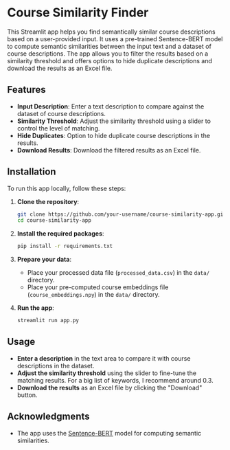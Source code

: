 # Course Similarity Finder

This Streamlit app helps you find semantically similar course descriptions based on a user-provided input. It uses a pre-trained Sentence-BERT model to compute semantic similarities between the input text and a dataset of course descriptions. The app allows you to filter the results based on a similarity threshold and offers options to hide duplicate descriptions and download the results as an Excel file.

## Features

- **Input Description**: Enter a text description to compare against the dataset of course descriptions.
- **Similarity Threshold**: Adjust the similarity threshold using a slider to control the level of matching.
- **Hide Duplicates**: Option to hide duplicate course descriptions in the results.
- **Download Results**: Download the filtered results as an Excel file.

## Installation

To run this app locally, follow these steps:

1. **Clone the repository**:

    ```bash
    git clone https://github.com/your-username/course-similarity-app.git
    cd course-similarity-app
    ```

2. **Install the required packages**:

    ```bash
    pip install -r requirements.txt
    ```

3. **Prepare your data**:
    - Place your processed data file (`processed_data.csv`) in the `data/` directory.
    - Place your pre-computed course embeddings file (`course_embeddings.npy`) in the `data/` directory.

4. **Run the app**:

    ```bash
    streamlit run app.py
    ```

## Usage

- **Enter a description** in the text area to compare it with course descriptions in the dataset.
- **Adjust the similarity threshold** using the slider to fine-tune the matching results. For a big list of keywords, I recommend around 0.3.
- **Download the results** as an Excel file by clicking the "Download" button.

## Acknowledgments

- The app uses the [Sentence-BERT](https://www.sbert.net) model for computing semantic similarities.